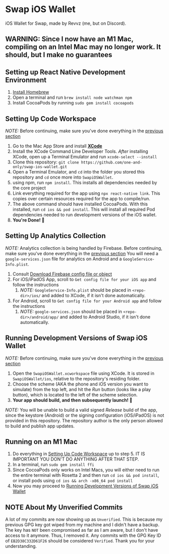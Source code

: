 # Swap iOS Wallet
iOS Wallet for Swap, made by Revvz (me, but on Discord).

## WARNING: Since I now have an M1 Mac, compiling on an Intel Mac may no longer work. It should, but I make no guarantees

## Setting up React Native Development Environment

1. [Install Homebrew](https://docs.brew.sh/Installation)
1. Open a terminal and run `brew install node watchman npm`
1. Install CocoaPods by running `sudo gem install cocoapods`

## Setting Up Code Workspace

*NOTE:* Before continuing, make sure you've done everything in the [previous section](#setting-up-react-native-development-environment)
1. Go to the Mac App Store and install **[XCode](https://developer.apple.com/xcode/)**
1. Install the XCode Command Line Developer Tools. *After* installing XCode, open up a Terminal Emulator and run `xcode-select --install`
1. Clone this repository: `git clone https://github.com/one-and-only/swap-ios-wallet.git`
1. Open a Terminal Emulator, and `cd` into the folder you stored this repository and `cd` once more into `SwapiOSWallet`.
1. using npm, run `npm install`. This installs all dependencies needed by the core project
1. Link everything required for the app using `npx react-native link`. This copies over certain resources required for the app to compile/run.
1. The above command should have installed CocoaPods. With this installed, run `cd ios && pod install`. This will install all required Pod dependencies needed to run development versions of the iOS wallet.
1. **You're Done! 🎉**

## Setting Up Analytics Collection

*NOTE:* Analytics collection is being handled by Firebase. Before continuing, make sure you've done everything in the [previous section](#setting-up-code-workspace)
You will need a `google-services.json` file for analytics on Android and a `GoogleService-Info.plist`.

1. Consult [Download Firebase config file or object](https://support.google.com/firebase/answer/7015592?hl=en#zippy=%2Cin-this-article)
1. For iOS/iPadOS App, scroll to `Get config file for your iOS app` and follow the instructions
    1. *NOTE:*  `GoogleService-Info.plist` should be placed in `<repo-dir>/ios/` and added to XCode, if it isn't done automatically.
1. For Android, scroll to `Get config file for your Android app` and follow the instructions
    1. *NOTE:* `google-services.json` should be placed in `<repo-dir>/android/app/` and added to Android Studio, if it isn't done automatically.

## Running Development Versions of Swap iOS Wallet

*NOTE:* Before continuing, make sure you've done everything in the [previous section](#setting-up-analytics-collection)
1. Open the `SwapiOSWallet.xcworkspace` file using XCode. It is stored in `SwapiOSWallet/ios`, relative to the repository's residing folder.
1. Choose the scheme (AKA the phone and iOS version you want to simulate) from the top left, and hit the *Run* button (looks like a play button), which is located to the left of the scheme selection.
1. **Your app should build, and then subsequently launch! 🎉**

*NOTE:* You will be unable to build a valid signed *Release* build of the app, since the keystore (Android) or the signing configuration (iOS/iPadOS) is not provided in this repository. The repository author is the only person allowed to build and publish app updates.

## Running on an M1 Mac
1. Do everything in [Setting Up Code Workspace](#setting-up-code-workspace) up to step 5. IT IS IMPORTANT YOU DON'T DO ANYTHING AFTER THAT STEP.
1. In a terminal, run `sudo gem install ffi`
1. Since CocoaPods only works on Intel Macs, you will either need to run the entire terminal with Rosetta 2 and then run `cd ios && pod install`, or install pods using `cd ios && arch -x86_64 pod install`
1. Now you may proceed to [Running Development Versions of Swap iOS Wallet](#running-development-versions-of-swap-ios-wallet)

## NOTE About My Unverified Commits
A lot of my commits are now showing up as `Unverified`. This is because my previous GPG key got wiped from my machine and I didn't have a backup. The key has `NOT` been compromised as far as I am aware, but I don't have access to it anymore. Thus, I removed it. Any commits with the GPG Key ID of `EB2D38C332D61F26` should be considered `Verified`. Thank you for your understanding.

